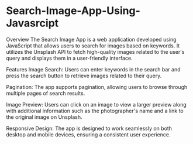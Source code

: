 # Search-Image-App-Using-Javasrcipt

Overview
The Search Image App is a web application developed using JavaScript that allows users to search for images based on keywords. It utilizes the Unsplash API to fetch high-quality images related to the user's query and displays them in a user-friendly interface.

Features
Image Search: Users can enter keywords in the search bar and press the search button to retrieve images related to their query.

Pagination: The app supports pagination, allowing users to browse through multiple pages of search results.

Image Preview: Users can click on an image to view a larger preview along with additional information such as the photographer's name and a link to the original image on Unsplash.

Responsive Design: The app is designed to work seamlessly on both desktop and mobile devices, ensuring a consistent user experience.
